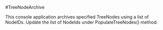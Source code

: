 #TreeNodeArchive

This console application archives specified TreeNodes using a list of NodeIDs.
Update the list of NodeIds under PopulateTreeNodes() method.